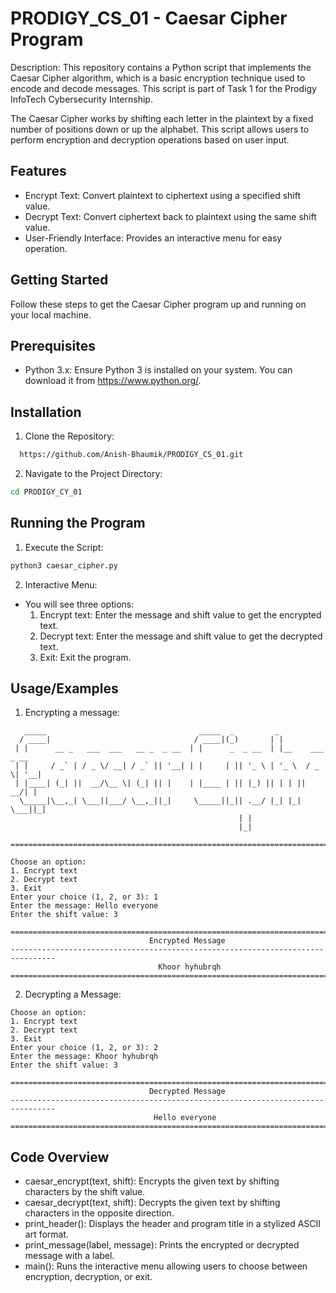 
# PRODIGY_CS_01 - Caesar Cipher Program

Description: This repository contains a Python script that implements the Caesar Cipher algorithm, which is a basic encryption technique used to encode and decode messages. This script is part of Task 1 for the Prodigy InfoTech Cybersecurity Internship.

The Caesar Cipher works by shifting each letter in the plaintext by a fixed number of positions down or up the alphabet. This script allows users to perform encryption and decryption operations based on user input.


## Features

- Encrypt Text: Convert plaintext to ciphertext using a specified shift value.
- Decrypt Text: Convert ciphertext back to plaintext using the same shift value.
- User-Friendly Interface: Provides an interactive menu for easy operation.


## Getting Started

Follow these steps to get the Caesar Cipher program up and running on your local machine.
## Prerequisites
- Python 3.x: Ensure Python 3 is installed on your system. You can download it from https://www.python.org/.
## Installation

1. Clone the Repository:

```bash
  https://github.com/Anish-Bhaumik/PRODIGY_CS_01.git
```
2. Navigate to the Project Directory:

```bash
cd PRODIGY_CY_01

```
    
## Running the Program
1. Execute the Script:
```bash
python3 caesar_cipher.py
```
2. Interactive Menu:
- You will see three options:
   1. Encrypt text: Enter the message and shift value to get the encrypted text.
   2. Decrypt text: Enter the message and shift value to get the decrypted text.
   3. Exit: Exit the program.
## Usage/Examples
1. Encrypting a message:

```plaintext
   _____                                  _____  _         _                 
  / ____|                                / ____|(_)       | |                
 | |      __ _   ___  ___   __ _  _ __  | |      _  _ __  | |__    ___  _ __ 
 | |     / _` | / _ \/ __| / _` || '__| | |     | || '_ \ | '_ \  / _ \| '__|
 | |____| (_| ||  __/\__ \| (_| || |    | |____ | || |_) || | | ||  __/| |   
  \_____|\__,_| \___||___/ \__,_||_|     \_____||_|| .__/ |_| |_| \___||_|   
                                                   | |                       
                                                   |_|                       
    
================================================================================

Choose an option:
1. Encrypt text
2. Decrypt text
3. Exit
Enter your choice (1, 2, or 3): 1
Enter the message: Hello everyone
Enter the shift value: 3

================================================================================
                               Encrypted Message                                
--------------------------------------------------------------------------------
                                 Khoor hyhubrqh                                 
================================================================================

```

2. Decrypting a Message:
```plaintext
Choose an option:
1. Encrypt text
2. Decrypt text
3. Exit
Enter your choice (1, 2, or 3): 2
Enter the message: Khoor hyhubrqh
Enter the shift value: 3

================================================================================
                               Decrypted Message                                
--------------------------------------------------------------------------------
                                Hello everyone                                  
================================================================================
```
## Code Overview
- caesar_encrypt(text, shift): Encrypts the given text by shifting characters by the shift value.
- caesar_decrypt(text, shift): Decrypts the given text by shifting characters in the opposite direction.
- print_header(): Displays the header and program title in a stylized ASCII art format.
- print_message(label, message): Prints the encrypted or decrypted message with a label.
- main(): Runs the interactive menu allowing users to choose between encryption, decryption, or exit.